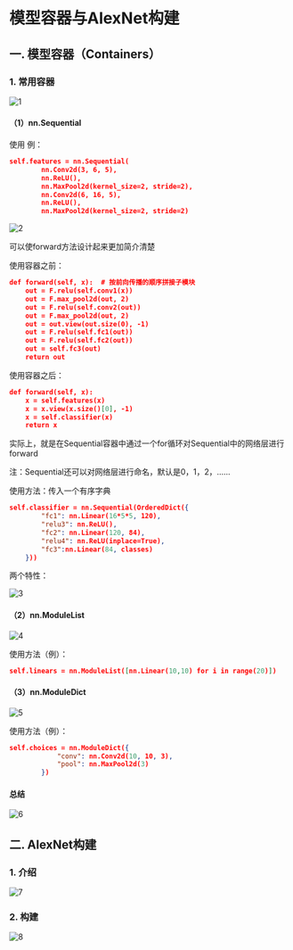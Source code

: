 # 模型容器与AlexNet构建

## 一. 模型容器（Containers）

### 1. 常用容器

![1](docs/待整理/知识库/计算机和硬件/折叠/ai-self-learning-main/从python开始的ai学习/深度学习%20pytorch/10.%20模型容器与AlexNet构建/pcs/1.png "1")

#### （1）nn.Sequential

使用 例：

```json
self.features = nn.Sequential(
        nn.Conv2d(3, 6, 5),
        nn.ReLU(),
        nn.MaxPool2d(kernel_size=2, stride=2),
        nn.Conv2d(6, 16, 5),
        nn.ReLU(),
        nn.MaxPool2d(kernel_size=2, stride=2)
```

![2](docs/待整理/知识库/计算机和硬件/折叠/ai-self-learning-main/从python开始的ai学习/深度学习%20pytorch/10.%20模型容器与AlexNet构建/pcs/2.png "2")

可以使forward方法设计起来更加简介清楚

使用容器之前：

```json
def forward(self, x):  # 按前向传播的顺序拼接子模块
    out = F.relu(self.conv1(x))
    out = F.max_pool2d(out, 2)
    out = F.relu(self.conv2(out))
    out = F.max_pool2d(out, 2)
    out = out.view(out.size(0), -1)
    out = F.relu(self.fc1(out))
    out = F.relu(self.fc2(out))
    out = self.fc3(out)
    return out
```

使用容器之后：

```json
def forward(self, x):
    x = self.features(x)
    x = x.view(x.size()[0], -1)
    x = self.classifier(x)
    return x
```

实际上，就是在Sequential容器中通过一个for循环对Sequential中的网络层进行forward

注：Sequential还可以对网络层进行命名，默认是0，1，2，……

使用方法：传入一个有序字典

```json
self.classifier = nn.Sequential(OrderedDict({
        "fc1": nn.Linear(16*5*5, 120),
        "relu3": nn.ReLU(),
        "fc2": nn.Linear(120, 84),
        "relu4": nn.ReLU(inplace=True),
        "fc3":nn.Linear(84, classes)
    }))
```

两个特性：

![3](docs/待整理/知识库/计算机和硬件/折叠/ai-self-learning-main/从python开始的ai学习/深度学习%20pytorch/10.%20模型容器与AlexNet构建/pcs/3.png "3")

#### （2）nn.ModuleList

![4](docs/待整理/知识库/计算机和硬件/折叠/ai-self-learning-main/从python开始的ai学习/深度学习%20pytorch/10.%20模型容器与AlexNet构建/pcs/4.png "4")

使用方法（例）：

```json
self.linears = nn.ModuleList([nn.Linear(10,10) for i in range(20)])
```

#### （3）nn.ModuleDict

![5](docs/待整理/知识库/计算机和硬件/折叠/ai-self-learning-main/从python开始的ai学习/深度学习%20pytorch/10.%20模型容器与AlexNet构建/pcs/5.png "5")

使用方法（例）：

```json
self.choices = nn.ModuleDict({
            "conv": nn.Conv2d(10, 10, 3),
            "pool": nn.MaxPool2d(3)
        })
```

#### 总结

![6](docs/待整理/知识库/计算机和硬件/折叠/ai-self-learning-main/从python开始的ai学习/深度学习%20pytorch/10.%20模型容器与AlexNet构建/pcs/6.png "6")

## 二. AlexNet构建

### 1. 介绍

![7](docs/待整理/知识库/计算机和硬件/折叠/ai-self-learning-main/从python开始的ai学习/深度学习%20pytorch/10.%20模型容器与AlexNet构建/pcs/7.png "7")

### 2. 构建

![8](docs/待整理/知识库/计算机和硬件/折叠/ai-self-learning-main/从python开始的ai学习/深度学习%20pytorch/10.%20模型容器与AlexNet构建/pcs/8.png "8")
